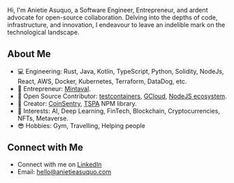 Hi, I'm Anietie Asuquo, a Software Engineer, Entrepreneur, and ardent advocate for open-source collaboration. Delving into the depths of code, infrastructure, and innovation, I endeavour to leave an indelible mark on the technological landscape.

## About Me

- 💻 Engineering: Rust, Java, Kotlin, TypeScript, Python, Solidity, NodeJs, React, AWS, Docker, Kubernetes, Terraform, DataDog, etc.
- 🚀 Entrepreneur: [Mintaval](https://www.mintaval.com/).
- 🎨 Open Source Contributor: [testcontainers](https://www.npmjs.com/package/testcontainers/), [GCloud](https://node.testcontainers.org/modules/gcloud/), [NodeJS ecosystem](https://node.testcontainers.org/).
- 🌟 Creator: [CoinSentry](https://chromewebstore.google.com/detail/mncakliaaolcahepkmnbnfjdmfaedlik), [TSPA](https://www.npmjs.com/package/tspa) NPM library.
- 💼 Interests: AI, Deep Learning, FinTech, Blockchain, Cryptocurrencies, NFTs, Metaverse.
- 😎 Hobbies: Gym, Travelling, Helping people

## Connect with Me

- Connect with me on [LinkedIn](https://www.linkedin.com/in/anietieasuquo/)
- Email: [hello@anietieasuquo.com](mailto:hello@anietieasuquo.com)

